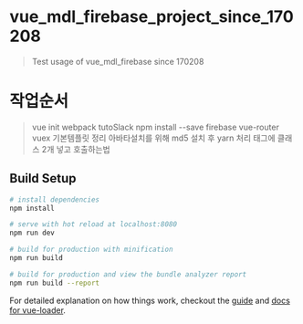 # vue_mdl_firebase_project_since_170208

> Test usage of vue_mdl_firebase since 170208

# 작업순서

> vue init webpack tutoSlack
> npm install --save firebase vue-router vuex
> 기본템플릿 정리
> 아바타설치를 위해 md5 설치 후 yarn 처리
> 태그에 클래스 2개 넣고 호출하는법

## Build Setup

``` bash
# install dependencies
npm install

# serve with hot reload at localhost:8080
npm run dev

# build for production with minification
npm run build

# build for production and view the bundle analyzer report
npm run build --report
```

For detailed explanation on how things work, checkout the [guide](http://vuejs-templates.github.io/webpack/) and [docs for vue-loader](http://vuejs.github.io/vue-loader).
